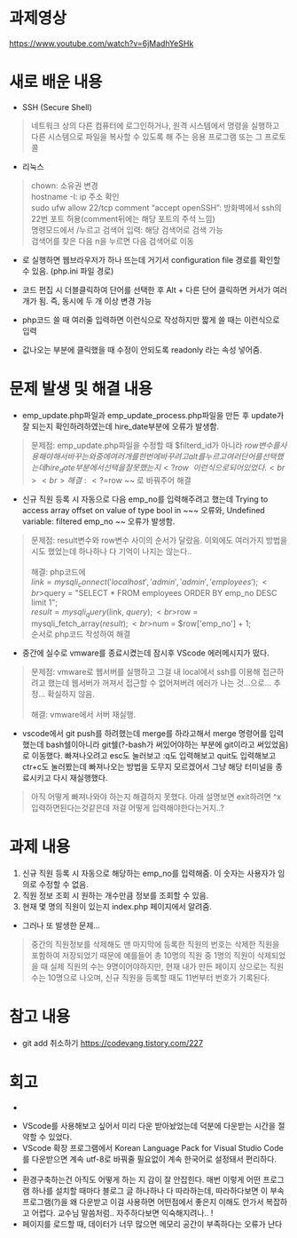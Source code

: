 # 과제영상
https://www.youtube.com/watch?v=6jMadhYeSHk

# 새로 배운 내용
- SSH (Secure Shell)
> 네트워크 상의 다른 컴퓨터에 로그인하거나, 원격 시스템에서 명령을 실행하고 다른 시스템으로 파일을 복사할 수 있도록 해 주는 응용 프로그램 또는 그 프로토콜

- 리눅스
> chown: 소유권 변경
<br>hostname -I: ip 주소 확인
<br>sudo ufw allow 22/tcp comment “accept openSSH”: 방화벽에서 ssh의 22번 포트 허용(comment뒤에는 해당 포트의 주석 느낌)
<br>명령모드에서 /누르고 검색어 입력: 해당 검색어로 검색 가능
<br>검색어를 찾은 다음 n을 누르면 다음 검색어로 이동

- <?php  phpinfo() ?>로 실행하면 웹브라우저가 하나 뜨는데 거기서 configuration file 경로를 확인할 수 있음. (php.ini 파일 경로)

- 코드 편집 시 더블클릭하여 단어를 선택한 후 Alt + 다른 단어 클릭하면 커서가 여러개가 됨. 즉, 동시에 두 개 이상 변경 가능

- php코드 쓸 때 여러줄 입력하면 <?php ~~~ ?>이런식으로 작성하지만 짧게 쓸 때는 <?= ~~?> 이런식으로 입력

- 값나오는 부분에 클릭했을 때 수정이 안되도록 readonly 라는 속성 넣어줌.

# 문제 발생 및 해결 내용
- emp_update.php파일과 emp_update_process.php파일을 만든 후 update가 잘 되는지 확인하려하였는데 hire_date부분에 오류가 발생함.
> 문제점: emp_update.php파일을 수정할 때 $filterd_id가 아니라 $row 변수를 사용해야해서 바꾸는 와중에 여러개를 한 번에 바꾸려고 alt를 누르고 여러단어를 선택했는데 hire_date부분에서 선택을 잘못했는지 <?row ~~ 이런 식으로 되어있었다.<br><br>해결: <?=$row ~~ 로 바꿔주어 해결

- 신규 직원 등록 시 자동으로 다음 emp_no를 입력해주려고 했는데 Trying to access array offset on value of type bool in ~~~ 오류와, Undefined variable: filtered emp_no ~~ 오류가 발생함.
> 문제점: result변수와 row변수 사이의 순서가 달랐음. 이외에도 여러가지 방법을 시도 했었는데 하나하나 다 기억이 나지는 않는다..<br><br>해결: php코드에<br>$link = mysqli_connect('localhost', 'admin', 'admin', 'employees');<br>$query = "SELECT * FROM employees ORDER BY emp_no DESC limit 1";<br>$result = mysqli_query($link, $query);<br>$row = mysqli_fetch_array($result);<br>$num = $row['emp_no'] + 1;<br>순서로 php코드 작성하여 해결

- 중간에 실수로 vmware를 종료시켰는데 잠시후 VScode 에러메시지가 떴다.
> 문제점: vmware로 웹서버를 실행하고 그걸 내 local에서 ssh를 이용해 접근하려고 했는데 웹서버가 꺼져서 접근할 수 없어져버려 에러가 나는 것...으로... 추정... 확실하지 않음.<br><br>해결: vmware에서 서버 재실행.

- vscode에서 git push를 하려했는데 merge를 하라고해서 merge 명령어를 입력했는데 bash쉘이아니라 git쉘(?-bash가 써있어야하는 부분에 git이라고 써있었음)로 이동했다. 빠져나오려고 esc도 눌러보고 :q도 입력해보고 quit도 입력해보고 ctr+c도 눌러봤는데 빠져나오는 방법을 도무지 모르겠어서 그냥 해당 터미널을 종료시키고 다시 재실행했다.
> 아직 어떻게 빠져나와야 하는지 해결하지 못했다. 아래 설명보면 exit하려면 ^x 입력하면된다는것같은데 저걸 어떻게 입력해야한다는거지..?

# 과제 내용
1. 신규 직원 등록 시 자동으로 해당하는 emp_no를 입력해줌. 이 숫자는 사용자가 임의로 수정할 수 없음.
2. 직원 정보 조회 시 원하는 개수만큼 정보를 조회할 수 있음.
3. 현재 몇 명의 직원이 있는지 index.php 페이지에서 알려줌.

- 그러나 또 발생한 문제...
> 중간의 직원정보를 삭제해도 맨 마지막에 등록한 직원의 번호는 삭제한 직원을 포함하여 저장되었기 때문에 예를들어 총 10명의 직원 중 1명의 직원이 삭제되었을 때 실제 직원의 수는 9명이어야하지만, 현재 내가 만든 페이지 상으로는 직원수는 10명으로 나오며, 신규 직원을 등록할 때도 11번부터 번호가 기록된다. 

# 참고 내용
- git add 취소하기
https://codevang.tistory.com/227


# 회고
+
- VScode를 사용해보고 싶어서 미리 다운 받아놨었는데 덕분에 다운받는 시간을 절약할 수 있었다.
- VScode 확장 프로그램에서 Korean Language Pack for Visual Studio Code를 다운받으면 계속 utf-8로 바꿔줄 필요없이 계속 한국어로 설정돼서 편리하다.
-
- 환경구축하는건 아직도 어떻게 하는 지 감이 잘 안잡힌다. 매번 이렇게 어떤 프로그램 하나를 설치할 때마다 블로그 글 하나하나 다 따라하는데, 따라하다보면 이 부속프로그램(?)을 왜 다운받고 이걸 사용하면 어떤점에서 좋은지 이해도 안가서 복잡하고 어렵다. 교수님 말씀처럼.. 자주하다보면 익숙해지려나..
!
- 페이지를 로드할 때, 데이터가 너무 많으면 메모리 공간이 부족하다는 오류가 난다